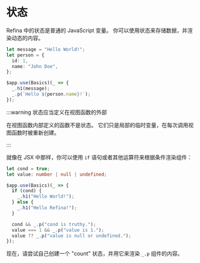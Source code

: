 # 状态

Refina 中的状态是普通的 JavaScript 变量。 你可以使用状态来存储数据，并渲染动态的内容。

```ts
let message = "Hello World!";
let person = {
  id: 1,
  name: "John Doe",
};

$app.use(Basics)(_ => {
  _.h1(message);
  _.p(`Hello ${person.name}!`);
});
```

:::warning 状态应当定义在视图函数的外部

在视图函数内部定义的函数不是状态。 它们只是局部的临时变量，在每次调用视图函数时被重新创建。

:::

就像在 JSX 中那样，你可以使用 `if` 语句或者其他运算符来根据条件渲染组件：

```ts
let cond = true;
let value: number | null | undefined;

$app.use(Basics)(_ => {
  if (cond) {
    _.h1("Hello World!");
  } else {
    _.h1("Hello Refina!");
  }

  cond && _.p("cond is truthy.");
  value === 1 && _.p("value is 1.");
  value ?? _.p("value is null or undefined.");
});
```

现在，请尝试自己创建一个 "count" 状态，并用它来渲染 `_.p` 组件的内容。
